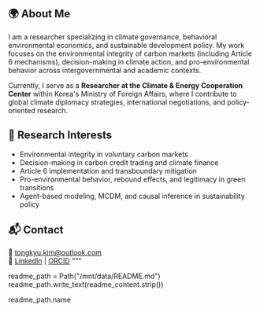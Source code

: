 ## 🌍 About Me  
I am a researcher specializing in climate governance, behavioral environmental economics, and sustainable development policy. My work focuses on the environmental integrity of carbon markets (including Article 6 mechanisms), decision-making in climate action, and pro-environmental behavior across intergovernmental and academic contexts.  

Currently, I serve as a **Researcher at the Climate & Energy Cooperation Center** within Korea's Ministry of Foreign Affairs, where I contribute to global climate diplomacy strategies, international negotiations, and policy-oriented research.

## 🧠 Research Interests
- Environmental integrity in voluntary carbon markets  
- Decision-making in carbon credit trading and climate finance  
- Article 6 implementation and transboundary mitigation  
- Pro-environmental behavior, rebound effects, and legitimacy in green transitions  
- Agent-based modeling, MCDM, and causal inference in sustainability policy

## 📬 Contact  
📧 tongkyu.kim@outlook.com  
🔗 [LinkedIn](https://linkedin.com/in/yourprofile) | [ORCID](https://orcid.org/your-orcid-id)
"""

readme_path = Path("/mnt/data/README.md")
readme_path.write_text(readme_content.strip())

readme_path.name
